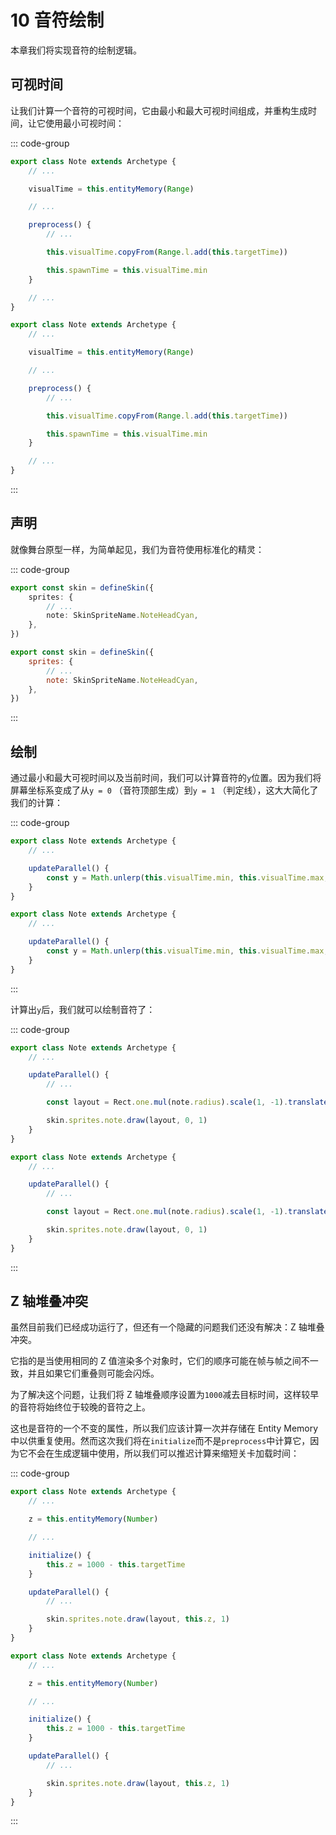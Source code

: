 # 10 音符绘制

本章我们将实现音符的绘制逻辑。

## 可视时间

让我们计算一个音符的可视时间，它由最小和最大可视时间组成，并重构生成时间，让它使用最小可视时间：

::: code-group

```TypeScript
export class Note extends Archetype {
    // ...

    visualTime = this.entityMemory(Range)

    // ...

    preprocess() {
        // ...

        this.visualTime.copyFrom(Range.l.add(this.targetTime))

        this.spawnTime = this.visualTime.min
    }

    // ...
}
```

```JavaScript
export class Note extends Archetype {
    // ...

    visualTime = this.entityMemory(Range)

    // ...

    preprocess() {
        // ...

        this.visualTime.copyFrom(Range.l.add(this.targetTime))

        this.spawnTime = this.visualTime.min
    }

    // ...
}
```

:::

## 声明

就像舞台原型一样，为简单起见，我们为音符使用标准化的精灵：

::: code-group

```TypeScript
export const skin = defineSkin({
    sprites: {
        // ...
        note: SkinSpriteName.NoteHeadCyan,
    },
})
```

```JavaScript
export const skin = defineSkin({
    sprites: {
        // ...
        note: SkinSpriteName.NoteHeadCyan,
    },
})
```

:::

## 绘制

通过最小和最大可视时间以及当前时间，我们可以计算音符的`y`位置。因为我们将屏幕坐标系变成了从`y = 0` （音符顶部生成）到`y = 1` （判定线），这大大简化了我们的计算：

::: code-group

```TypeScript
export class Note extends Archetype {
    // ...

    updateParallel() {
        const y = Math.unlerp(this.visualTime.min, this.visualTime.max, time.now)
    }
}
```

```JavaScript
export class Note extends Archetype {
    // ...

    updateParallel() {
        const y = Math.unlerp(this.visualTime.min, this.visualTime.max, time.now)
    }
}
```

:::

计算出`y`后，我们就可以绘制音符了：

::: code-group

```TypeScript
export class Note extends Archetype {
    // ...

    updateParallel() {
        // ...

        const layout = Rect.one.mul(note.radius).scale(1, -1).translate(0, y)

        skin.sprites.note.draw(layout, 0, 1)
    }
}
```

```JavaScript
export class Note extends Archetype {
    // ...

    updateParallel() {
        // ...

        const layout = Rect.one.mul(note.radius).scale(1, -1).translate(0, y)

        skin.sprites.note.draw(layout, 0, 1)
    }
}
```

:::

## Z 轴堆叠冲突

虽然目前我们已经成功运行了，但还有一个隐藏的问题我们还没有解决：Z 轴堆叠冲突。

它指的是当使用相同的 Z 值渲染多个对象时，它们的顺序可能在帧与帧之间不一致，并且如果它们重叠则可能会闪烁。

为了解决这个问题，让我们将 Z 轴堆叠顺序设置为`1000`减去目标时间，这样较早的音符将始终位于较晚的音符之上。

这也是音符的一个不变的属性，所以我们应该计算一次并存储在 Entity Memory 中以供重复使用。然而这次我们将在`initialize`而不是`preprocess`中计算它，因为它不会在生成逻辑中使用，所以我们可以推迟计算来缩短关卡加载时间：

::: code-group

```TypeScript
export class Note extends Archetype {
    // ...

    z = this.entityMemory(Number)

    // ...

    initialize() {
        this.z = 1000 - this.targetTime
    }

    updateParallel() {
        // ...

        skin.sprites.note.draw(layout, this.z, 1)
    }
}
```

```JavaScript
export class Note extends Archetype {
    // ...

    z = this.entityMemory(Number)

    // ...

    initialize() {
        this.z = 1000 - this.targetTime
    }

    updateParallel() {
        // ...

        skin.sprites.note.draw(layout, this.z, 1)
    }
}
```

:::
